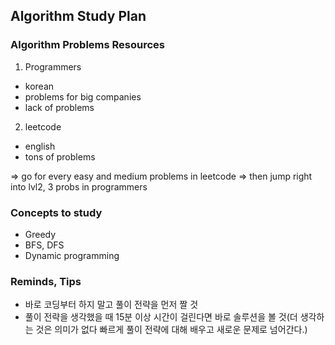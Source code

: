 ## Algorithm Study Plan

### Algorithm Problems Resources

1. Programmers
- korean
- problems for big companies
- lack of problems

2. leetcode
- english
- tons of problems

=> go for every easy and medium problems in leetcode
=> then jump right into lvl2, 3 probs in programmers

### Concepts to study
- Greedy
- BFS, DFS
- Dynamic programming

### Reminds, Tips
- 바로 코딩부터 하지 말고 풀이 전략을 먼저 짤 것
- 풀이 전략을 생각했을 때 15분 이상 시간이 걸린다면 바로 솔루션을 볼 것(더 생각하는 것은 의미가 없다 빠르게 풀이 전략에 대해 배우고 새로운 문제로 넘어간다.)

